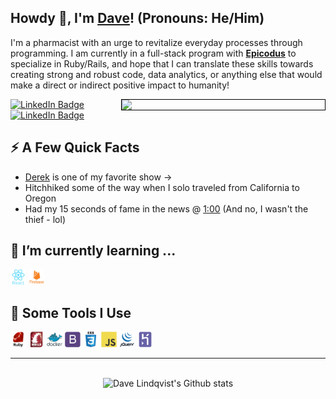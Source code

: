 <h2>Howdy 👋, I'm <a href="https://dqveha.github.io/portfolio_2021/">Dave</a>! (Pronouns: He/Him)</h2>
<p align="left">I'm a pharmacist with an urge to revitalize everyday processes through programming. I am currently in a full-stack program with <strong><a href="https://www.epicodus.com/">Epicodus</a></strong> to specialize in Ruby/Rails, and hope that I can translate these skills towards creating strong and robust code, data analytics, or anything else that would make a direct or indirect positive impact to humanity!</p>

<a href="https://www.netflix.com/title/70258489"><img align="right" style="margin-left: 1rem; border: 1px solid black; " src="https://64.media.tumblr.com/0b789ca052b8937be1f4262f7e5b45db/tumblr_mtdxsz8fI71qiefi8o1_1280.jpg" width="325px"/></a>

<a href="https://dqveha.github.io/portfolio_2021/"><img src="https://img.shields.io/badge/%40-portfolio-important?style=flat-square&amp;" alt="LinkedIn Badge"></a>
<a href="https://www.linkedin.com/in/dqve/"><img src="https://img.shields.io/badge/-@dqve-0077B5?style=flat-square&amp;labelColor=0077B5&amp;logo=LinkedIn&amp;link=https://www.linkedin.com/in/dqve/" alt="LinkedIn Badge"></a>
<h2>⚡️ A Few Quick Facts</h2>
<ul>
  <li><a href="https://www.netflix.com/title/70258489">Derek</a> is one of my favorite show →</li>
  <li>Hitchhiked some of the way when I solo traveled from California to Oregon</li>
  <li>Had my 15 seconds of fame in the news @ <a href="https://www.kgw.com/article/news/thief-ransacks-portland-womans-home-while-shes-at-funeral/283-532714967">1:00</a> (And no, I wasn't the thief - lol)</li>
</ul>


<h2>🌱 I’m currently learning ...</h2>
<p>
<img src="https://raw.githubusercontent.com/devicons/devicon/master/icons/react/react-original-wordmark.svg" alt="react" width="25" height="25" />
<img src="https://raw.githubusercontent.com/devicons/devicon/master/icons/firebase/firebase-plain-wordmark.svg" alt="firebase" width="25" height="25" />
</p>

<h2>🚀 Some Tools I Use</h2>
<p>
<img src="https://raw.githubusercontent.com/devicons/devicon/master/icons/ruby/ruby-original-wordmark.svg" alt="ruby" width="25" height="25" />
<img src="https://raw.githubusercontent.com/devicons/devicon/master/icons/rails/rails-original-wordmark.svg" alt="rails" width="25" height="25" />
<img src="https://raw.githubusercontent.com/devicons/devicon/master/icons/docker/docker-original-wordmark.svg" alt="docker" width="25" height="25" />
<img src="https://raw.githubusercontent.com/devicons/devicon/master/icons/bootstrap/bootstrap-plain.svg" alt="bootstrap" width="25" height="25" />
<img src="https://raw.githubusercontent.com/devicons/devicon/master/icons/css3/css3-original-wordmark.svg" alt="css3" width="25" height="25" />
<img src="https://raw.githubusercontent.com/devicons/devicon/master/icons/javascript/javascript-original.svg" alt="javascript" width="25" height="25" />
<img src="https://raw.githubusercontent.com/devicons/devicon/master/icons/jquery/jquery-original-wordmark.svg" alt="jquery" width="25" height="25" />
<img src="https://raw.githubusercontent.com/devicons/devicon/master/icons/heroku/heroku-plain.svg" alt="heroku" width="25" height="25" />
</p>

---
<br>
<div align="center">
<img src="https://github-readme-stats.vercel.app/api?username=dqveha&hide=stars&show_icons=true&theme=onedark" alt="Dave Lindqvist's Github stats">
</div>
